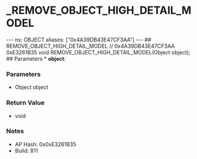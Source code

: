 # _REMOVE_OBJECT_HIGH_DETAIL_MODEL

--- ns: OBJECT aliases: ["0x4A39DB43E47CF3AA"] --- ## REMOVE_OBJECT_HIGH_DETAIL_MODEL  // 0x4A39DB43E47CF3AA 0xE3261B35 void REMOVE_OBJECT_HIGH_DETAIL_MODEL(Object object);  ## Parameters * **object**:

### Parameters
* Object object

### Return Value
* void

### Notes
* AP Hash: 0x0xE3261B35
* Build: 811

